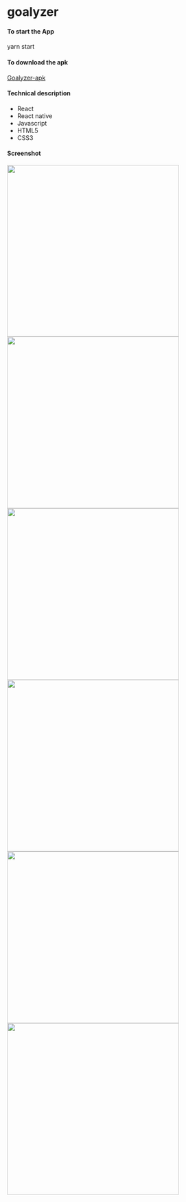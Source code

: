 # goalyzer

 #### To start the App
 yarn start
 
 #### To download the apk
 [Goalyzer-apk](https://expo.io/artifacts/d85bb111-482b-43b3-95b8-066cff76dbdf)
 
 #### Technical description
  - React
  - React native
  - Javascript
  - HTML5
  - CSS3
  
#### Screenshot

<img src="https://user-images.githubusercontent.com/38226124/90312883-5b236480-df08-11ea-9cdf-2dfd204ead6e.jpg" width="400" >
<img src="https://user-images.githubusercontent.com/38226124/90313155-85762180-df0a-11ea-9eae-3bd3fa84ac93.jpg" width="400">
<img src="https://user-images.githubusercontent.com/38226124/90312887-5c549180-df08-11ea-8e9c-45a08d7eaed9.jpg" width="400" >
<img src="https://user-images.githubusercontent.com/38226124/90312889-5c549180-df08-11ea-8c32-71c069bb2979.jpg" width="400" >
<img src="https://user-images.githubusercontent.com/38226124/90312891-5ced2800-df08-11ea-8bf5-03ae56a068e3.jpg" width="400" >
<img src="https://user-images.githubusercontent.com/38226124/90313225-21a02880-df0b-11ea-9380-30aae6e9f350.jpg" width="400" >

